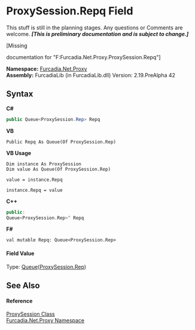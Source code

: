 # ProxySession.Repq Field
This stuff is still in the planning stages. Any questions or Comments are welcome. _**\[This is preliminary documentation and is subject to change.\]**_

\[Missing <summary> documentation for "F:Furcadia.Net.Proxy.ProxySession.Repq"\]

**Namespace:**&nbsp;<a href="N_Furcadia_Net_Proxy">Furcadia.Net.Proxy</a><br />**Assembly:**&nbsp;FurcadiaLib (in FurcadiaLib.dll) Version: 2.19.PreAlpha 42

## Syntax

**C#**<br />
``` C#
public Queue<ProxySession.Rep> Repq
```

**VB**<br />
``` VB
Public Repq As Queue(Of ProxySession.Rep)
```

**VB Usage**<br />
``` VB Usage
Dim instance As ProxySession
Dim value As Queue(Of ProxySession.Rep)

value = instance.Repq

instance.Repq = value
```

**C++**<br />
``` C++
public:
Queue<ProxySession.Rep>^ Repq
```

**F#**<br />
``` F#
val mutable Repq: Queue<ProxySession.Rep>
```


#### Field Value
Type: <a href="http://msdn2.microsoft.com/en-us/library/7977ey2c" target="_blank">Queue</a>(<a href="T_Furcadia_Net_Proxy_ProxySession_Rep">ProxySession.Rep</a>)

## See Also


#### Reference
<a href="T_Furcadia_Net_Proxy_ProxySession">ProxySession Class</a><br /><a href="N_Furcadia_Net_Proxy">Furcadia.Net.Proxy Namespace</a><br />